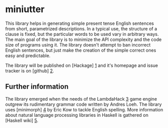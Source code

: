 miniutter
=========

This library helps in generating simple present tense
English sentences from short, parametrized descriptions.
In a typical use, the structure of a clause is fixed,
but the particular words to be used vary in arbitrary ways.
The main goal of the library is to minimize the API
complexity and the code size of programs using it.
The library doesn't attempt to ban incorrect English sentences,
but just make the creation of the simple correct ones easy
and predictable.

The library will be published on [Hackage] [1] and it's homepage
and issue tracker is on [github] [2].

Further information
-------------------

The library emerged when the needs of the LambdaHack [3] game engine
outgrew its rudimentary grammar code written by Andres Loeh.
The library uses [minimorph] [4] by Eric Kow to tackle English spelling.
More information about natural language processing libraries in Haskell
is gathered on [Haskell wiki] [5].

[1]: http://hackage.haskell.org/package/miniutter
[2]: https://github.com/Mikolaj/miniutter
[3]: http://hackage.haskell.org/package/LambdaHack
[4]: http://hackage.haskell.org/package/minimorph
[5]: http://www.haskell.org/haskellwiki/Applications_and_libraries/Linguistics
